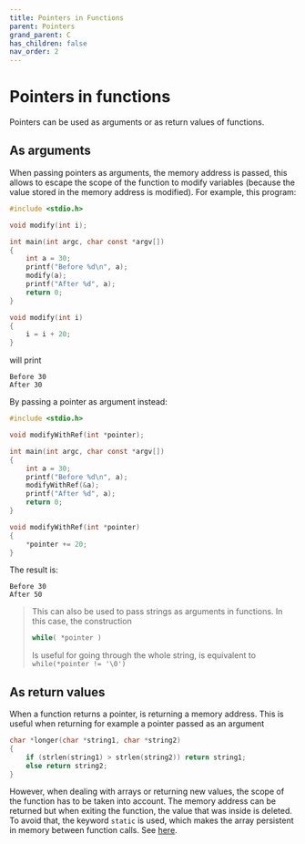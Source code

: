 ```yaml
---
title: Pointers in Functions
parent: Pointers
grand_parent: C
has_children: false
nav_order: 2
---
```

# Pointers in functions

Pointers can be used as arguments or as return values of functions.

## As arguments

When passing pointers as arguments, the memory address is passed, this allows to escape the scope of the function to modify variables (because the value stored in the memory address is modified). For example, this program:
```c
#include <stdio.h>

void modify(int i);

int main(int argc, char const *argv[])
{
    int a = 30;
    printf("Before %d\n", a);
    modify(a);
    printf("After %d", a);
    return 0;
}

void modify(int i)
{
    i = i + 20;
}
```
will print 
```
Before 30
After 30
```
By passing a pointer as argument instead:
```c
#include <stdio.h>

void modifyWithRef(int *pointer);

int main(int argc, char const *argv[])
{
    int a = 30;
    printf("Before %d\n", a);
    modifyWithRef(&a);
    printf("After %d", a);
    return 0;
}

void modifyWithRef(int *pointer)
{
    *pointer += 20;
}
```
The result is:
```
Before 30
After 50
```

> This can also be used to pass strings as arguments in functions. In this case, the construction
> ```c
> while( *pointer )
> ```
> Is useful for going through the whole string, is equivalent to `while(*pointer != '\0')`

## As return values

When a function returns a pointer, is returning a memory address. This is useful when returning for example a pointer passed as an argument
```c
char *longer(char *string1, char *string2)
{
    if (strlen(string1) > strlen(string2)) return string1;
    else return string2;
}
```
However, when dealing with arrays or returning new values, the scope of the function has to be taken into account. The memory address can be returned but when exiting the function, the value that was inside is deleted. To avoid that, the keyword `static` is used, which makes the array persistent in memory between function calls. See [here](storage_class.md).